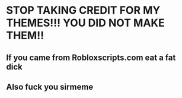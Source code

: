 # STOP TAKING CREDIT FOR MY THEMES!!! YOU DID NOT MAKE THEM!!

## If you came from Robloxscripts.com eat a fat dick

## Also fuck you sirmeme
